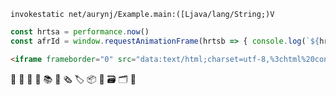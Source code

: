 ```jasmin
invokestatic net/aurynj/Example.main:([Ljava/lang/String;)V
```

```typescript
const hrtsa = performance.now()
const afrId = window.requestAnimationFrame(hrtsb => { console.log(`${hrtsa} ${hrtsb}`) })
```

```html
<iframe frameborder="0" src="data:text/html;charset=utf-8,%3chtml%20contenteditable%3e"></iframe>
```

:bookmark: :memo: :pushpin: :book: :books: :newspaper: :newspaper_roll: :label: :package: :gift: :card_file_box: :card_index_dividers: :card_index:
